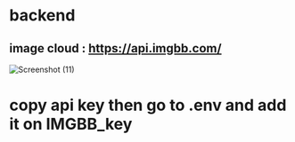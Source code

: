 # backend

## image cloud : https://api.imgbb.com/

![Screenshot (11)](https://user-images.githubusercontent.com/61599746/227769258-6e3efcb3-4043-4a8e-821b-f40b4e651502.png)


# copy api key then go to .env and add it on IMGBB_key

